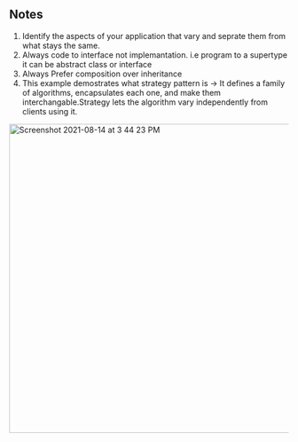 ## Notes

1. Identify the aspects of your application that vary and seprate them from what stays the same.
2. Always code to interface not implemantation. i.e program to a supertype it can be abstract class or interface
3. Always Prefer composition over inheritance
4. This example demostrates what strategy pattern is -> It defines a family of algorithms, encapsulates each one, and make them interchangable.Strategy lets the algorithm vary independently from clients using it.
<img width="557" alt="Screenshot 2021-08-14 at 3 44 23 PM" src="https://user-images.githubusercontent.com/28563293/129442785-30816ac4-ee4d-4fde-a5e6-ffc1550a66eb.png">


